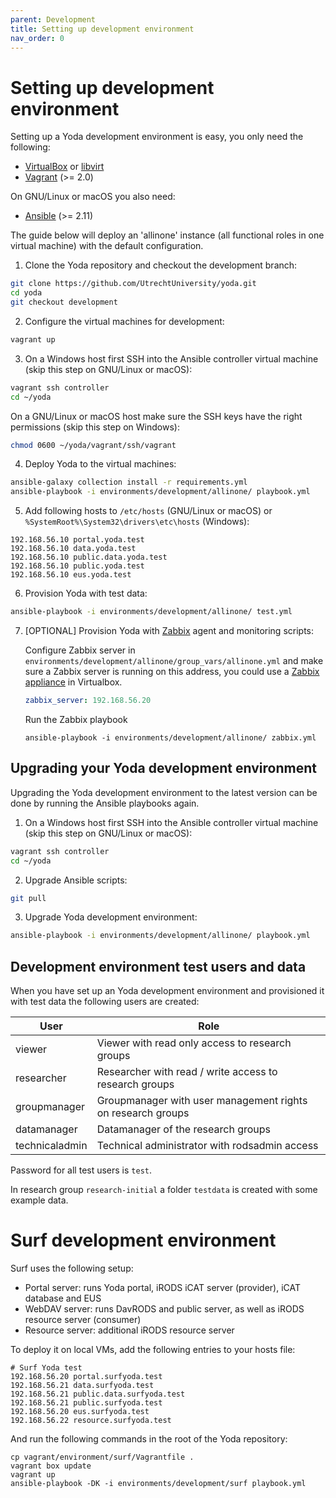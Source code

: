 ```yaml
---
parent: Development
title: Setting up development environment
nav_order: 0
---
```

# Setting up development environment
Setting up a Yoda development environment is easy, you only need the following:

* [VirtualBox](https://www.virtualbox.org/manual/ch02.html) or [libvirt](https://libvirt.org/)
* [Vagrant](https://www.vagrantup.com/docs/installation/) (>= 2.0)

On GNU/Linux or macOS you also need:
* [Ansible](https://docs.ansible.com/ansible/intro_installation.html) (>= 2.11)

The guide below will deploy an 'allinone' instance (all functional roles in one virtual machine) with the default configuration.

1. Clone the Yoda repository and checkout the development branch:
```bash
git clone https://github.com/UtrechtUniversity/yoda.git
cd yoda
git checkout development
```

2. Configure the virtual machines for development:
```bash
vagrant up
```

3. On a Windows host first SSH into the Ansible controller virtual machine (skip this step on GNU/Linux or macOS):
```bash
vagrant ssh controller
cd ~/yoda
```
On a GNU/Linux or macOS host make sure the SSH keys have the right permissions (skip this step on Windows):
```bash
chmod 0600 ~/yoda/vagrant/ssh/vagrant
```

4. Deploy Yoda to the virtual machines:
```bash
ansible-galaxy collection install -r requirements.yml
ansible-playbook -i environments/development/allinone/ playbook.yml
```

5. Add following hosts to `/etc/hosts` (GNU/Linux or macOS) or  `%SystemRoot%\System32\drivers\etc\hosts` (Windows):
```
192.168.56.10 portal.yoda.test
192.168.56.10 data.yoda.test
192.168.56.10 public.data.yoda.test
192.168.56.10 public.yoda.test
192.168.56.10 eus.yoda.test
```

6. Provision Yoda with test data:
```bash
ansible-playbook -i environments/development/allinone/ test.yml
```

7. [OPTIONAL] Provision Yoda with [Zabbix](https://www.zabbix.com/) agent and monitoring scripts:

    Configure Zabbix server in `environments/development/allinone/group_vars/allinone.yml` and make sure a Zabbix server is running on this address, you could use a [Zabbix appliance](https://www.zabbix.com/download_appliance) in Virtualbox.
    ```yaml
    zabbix_server: 192.168.56.20
    ```
    Run the Zabbix playbook
    ```
    ansible-playbook -i environments/development/allinone/ zabbix.yml
    ```

## Upgrading your Yoda development environment
Upgrading the Yoda development environment to the latest version can be done by running the Ansible playbooks again.

1. On a Windows host first SSH into the Ansible controller virtual machine (skip this step on GNU/Linux or macOS):
```bash
vagrant ssh controller
cd ~/yoda
```

2. Upgrade Ansible scripts:
```bash
git pull
```

3. Upgrade Yoda development environment:
```bash
ansible-playbook -i environments/development/allinone/ playbook.yml
```

## Development environment test users and data
When you have set up an Yoda development environment and provisioned it with test data the following users are created:

User                | Role
--------------------|----------
viewer              | Viewer with read only access to research groups
researcher          | Researcher with read / write access to research groups
groupmanager        | Groupmanager  with user management rights on research groups
datamanager         | Datamanager of the research groups
technicaladmin      | Technical administrator with rodsadmin access

Password for all test users is `test`.

In research group `research-initial` a folder `testdata` is created with some example data.

# Surf development environment

Surf uses the following setup:
- Portal server: runs Yoda portal, iRODS iCAT server (provider), iCAT database and EUS
- WebDAV server: runs DavRODS and public server, as well as iRODS resource server (consumer)
- Resource server: additional iRODS resource server

To deploy it on local VMs, add the following entries to your hosts file:

```
# Surf Yoda test
192.168.56.20 portal.surfyoda.test
192.168.56.21 data.surfyoda.test
192.168.56.21 public.data.surfyoda.test
192.168.56.21 public.surfyoda.test
192.168.56.20 eus.surfyoda.test
192.168.56.22 resource.surfyoda.test
```

And run the following commands in the root of the Yoda repository:

```
cp vagrant/environment/surf/Vagrantfile .
vagrant box update
vagrant up
ansible-playbook -DK -i environments/development/surf playbook.yml
```
